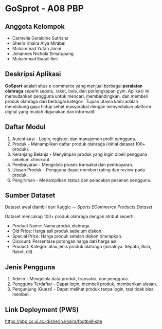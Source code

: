 # GoSprot - A08 PBP

## Anggota Kelompok
- Carmella Geraldine Sutrisna
- Sherin Khaira Alya Mirabel
- Muhammad Yufan Jonni
- Johannes Nichola Simatupang
- Muhammad Ibaadi Ilmi

## Deskripsi Aplikasi
**GoSport** adalah situs e-commerce yang menjual berbagai **peralatan olahraga** seperti sepatu, raket, bola, dan perlengkapan gym. Aplikasi ini memudahkan pengguna untuk mencari, membandingkan, dan membeli produk olahraga dari berbagai kategori.
Tujuan utama kami adalah mendukung gaya hidup sehat masyarakat dengan menyediakan platform digital yang mudah digunakan dan informatif.

## Daftar Modul
1. Autentikasi - Login, register, dan manajemen profil pengguna.
2. Produk - Menampilkan daftar produk olahraga (initial dataset 100+ produk).
3. Keranjang Belanja - Menyimpan produk yang ingin dibeli pengguna sebelum checkout.
4. Pembayaran - Mengelola proses transaksi dan pembayaran.
5. Ulasan Produk - Pengguna dapat memberi rating dan review pada produk.
6. Pengiriman - Menampilkan status dan pelacakan pesanan pengguna.

## Sumber Dataset
Dataset awal diambil dari [Kaggle](https://www.kaggle.com/datasets/shouvikdey21/sports-ecommerce-products-dataset) — *Sports ECommerce Products Dataset* 

Dataset mencakup 100+ produk olahraga dengan atribut seperti:
- Product Name: Nama produk olahraga.
- Old Price: Harga asli produk sebelum diskon.
- Special Price: Harga produk setelah diskon diterapkan.
- Discount: Persentase potongan harga dari harga asli.
- Product: Kategori atau jenis produk olahraga (misalnya: Sepatu, Bola, Raket, dll).

## Jenis Pengguna
1. Admin - Mengelola data produk, transaksi, dan pengguna.
2. Pengguna Terdaftar - Dapat login, membeli produk, memberikan ulasan.
3. Pengunjung (Guest) - Dapat melihat produk tanpa login, tapi tidak bisa membeli.

## Link Deployment (PWS)
https://pbp.cs.ui.ac.id/sherin.khaira/football-site
